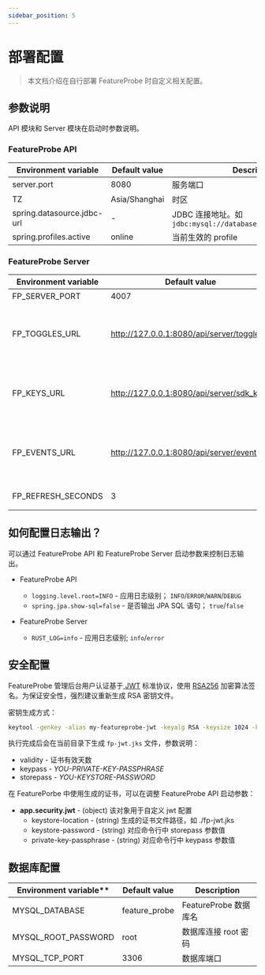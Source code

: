 ```yaml
---
sidebar_position: 5
---
```


# 部署配置

>  本文档介绍在自行部署 FeatureProbe 时自定义相关配置。

## 参数说明

API 模块和 Server 模块在启动时参数说明。

### FeatureProbe API

| **Environment variable**   | **Default value** | **Description**                                              |
| -------------------------- | ----------------- | ------------------------------------------------------------ |
| server.port                | 8080              | 服务端口                                                     |
| TZ                         | Asia/Shanghai     | 时区                                                         |
| spring.datasource.jdbc-url | -                 | JDBC 连接地址。如` jdbc:mysql://database:13306/feature_probe` |
| spring.profiles.active     | online            | 当前生效的 profile                                           |



### FeatureProbe Server

| **Environment variable** | **Default value**                         | **Description**                                        |
| ------------------------ | ----------------------------------------- | ------------------------------------------------------ |
| FP_SERVER_PORT           | 4007                                      | 服务端口                                               |
| FP_TOGGLES_URL           | http://127.0.0.1:8080/api/server/toggles  | 连接的 FeatureProbe API 服务地址；用于拉取开关         |
| FP_KEYS_URL              | http://127.0.0.1:8080/api/server/sdk_keys | 连接的 FeatureProbe API 服务地址；用于拉取 sdk key     |
| FP_EVENTS_URL            | http://127.0.0.1:8080/api/server/events   | 连接的 FeatureProbe API 服务地址；用于上报开关访问事件 |
| FP_REFRESH_SECONDS       | 3                                         | 轮训拉取开关间隔时间                                   |

### 

## 如何配置日志输出？

可以通过 FeatureProbe API 和 FeatureProbe Server 启动参数来控制日志输出。

- FeatureProbe API
  - `logging.level.root=INFO`  - 应用日志级别； `INFO`/`ERROR`/`WARN`/`DEBUG`
  - `spring.jpa.show-sql=false`  - 是否输出 JPA SQL 语句； `true`/`false`

- FeatureProbe Server
  - `RUST_LOG=info`   - 应用日志级别;  `info`/`error`



## 安全配置

FeatureProbe 管理后台用户认证基于[ JWT](https://jwt.io/) 标准协议，使用 [RSA256](https://de.wikipedia.org/wiki/RSA-Kryptosystem) 加密算法签名。为保证安全性，强烈建议重新生成 RSA 密钥文件。

密钥生成方式：

```bash
keytool -genkey -alias my-featureprobe-jwt -keyalg RSA -keysize 1024 -keystore fp-jwt.jks -validity 365 -keypass YOU-PRIVATE-KEY-PASSPHRASE -storepass YOU-KEYSTORE-PASSWORD
```

执行完成后会在当前目录下生成 `fp-jwt.jks` 文件，参数说明：

- validity - 证书有效天数
- keypass - *YOU-PRIVATE-KEY-PASSPHRASE*
- storepass - *YOU-KEYSTORE-PASSWORD*

在 FeaturePorbe 中使用生成的证书，可以在调整 FeatureProbe API 启动参数：

- **app.security.jwt** - (object)  该对象用于自定义 jwt 配置
  - keystore-location - (string) 生成的证书文件路径，如 ./fp-jwt.jks
  - keystore-password - (string) 对应命令行中 storepass 参数值
  - private-key-passphrase - (string) 对应命令行中 keypass 参数值



## 数据库配置

| Environment variable** | **Default value** | **Description**       |
| ---------------------- | ----------------- | --------------------- |
| MYSQL_DATABASE         | feature_probe     | FeatureProbe 数据库名 |
| MYSQL_ROOT_PASSWORD    | root              | 数据库连接 root 密码  |
| MYSQL_TCP_PORT         | 3306              | 数据库端口            |
